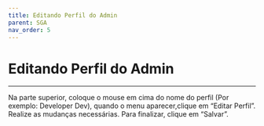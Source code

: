 ```yaml
---
title: Editando Perfil do Admin
parent: SGA
nav_order: 5
---
```


#  Editando Perfil do Admin
---

Na parte superior, coloque o mouse em cima do nome do perfil (Por exemplo: Developer Dev), quando o menu aparecer,clique em “Editar Perfil”. Realize as mudanças necessárias. Para finalizar, clique em “Salvar”.

